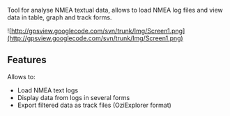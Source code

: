 Tool for analyse NMEA textual data, allows to load NMEA log files and view data in table, graph and track forms.

![http://gpsview.googlecode.com/svn/trunk/Img/Screen1.png](http://gpsview.googlecode.com/svn/trunk/Img/Screen1.png)

## Features ##
Allows to:
  * Load NMEA text logs
  * Display data from logs in several forms
  * Export filtered data as track files (OziExplorer format)